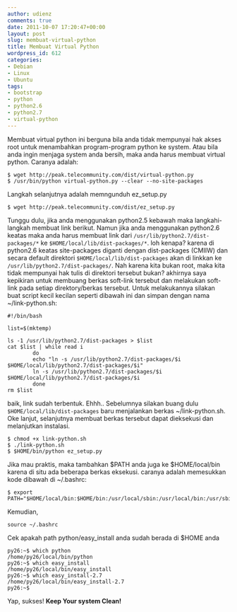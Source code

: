 ```yaml
---
author: udienz
comments: true
date: 2011-10-07 17:20:47+00:00
layout: post
slug: membuat-virtual-python
title: Membuat Virtual Python
wordpress_id: 612
categories:
- Debian
- Linux
- Ubuntu
tags:
- bootstrap
- python
- python2.6
- python2.7
- virtual-python
---
```


Membuat virtual python ini berguna bila anda tidak mempunyai hak akses root untuk menambahkan program-program python ke system. Atau bila anda ingin menjaga system anda bersih, maka anda harus membuat virtual python. Caranya adalah:


    
    $ wget http://peak.telecommunity.com/dist/virtual-python.py
    $ /usr/bin/python virtual-python.py --clear --no-site-packages
    



Langkah selanjutnya adalah memngunduh ez_setup.py


    
    
    $ wget http://peak.telecommunity.com/dist/ez_setup.py
    



Tunggu dulu, jika anda menggunakan python2.5 kebawah maka langkahi-langkah membuat link berikut. Namun jika anda menggunakan python2.6 keatas maka anda harus membuat link dari `/usr/lib/python2.7/dist-packages/*` ke `$HOME/local/lib/dist-packages/*`. loh kenapa? karena di python2.6 keatas site-packages diganti dengan dist-packages (CMIIW) dan secara default direktori `$HOME/local/lib/dist-packages` akan di linkkan ke `/usr/lib/python2.7/dist-packages/`. Nah karena kita bukan root, maka kita tidak mempunyai hak tulis di direktori tersebut bukan? akhirnya saya kepikiran untuk membuang berkas soft-link tersebut dan melakukan soft-link pada setiap direktory/berkas tersebut. Untuk melakukannya silakan buat script kecil kecilan seperti dibawah ini dan simpan dengan nama ~/link-python.sh:

    
    
    #!/bin/bash
    
    list=$(mktemp)
    
    ls -1 /usr/lib/python2.7/dist-packages > $list
    cat $list | while read i
            do
            echo "ln -s /usr/lib/python2.7/dist-packages/$i $HOME/local/lib/python2.7/dist-packages/$i"
            ln -s /usr/lib/python2.7/dist-packages/$i $HOME/local/lib/python2.7/dist-packages/$i
            done
    rm $list
    



baik, link sudah terbentuk. Ehhh.. Sebelumnya silakan buang dulu `$HOME/local/lib/dist-packages` baru menjalankan berkas ~/link-python.sh. Oke lanjut, selanjutnya membuat berkas tersebut dapat dieksekusi dan melanjutkan instalasi.

    
    $ chmod +x link-python.sh
    $ ./link-python.sh
    $ $HOME/bin/python ez_setup.py
    



Jika mau praktis, maka tambahkan $PATH anda juga ke $HOME/local/bin karena di situ ada beberapa berkas eksekusi. caranya adalah memesukkan kode dibawah di ~/.bashrc:

    
    $ export PATH="$HOME/local/bin:$HOME/bin:/usr/local/sbin:/usr/local/bin:/usr/sbin:/usr/bin:/sbin:/bin:/usr/games"



Kemudian,


    
    source ~/.bashrc



Cek apakah path python/easy_install anda sudah berada di $HOME anda


    
    
    py26:~$ which python
    /home/py26/local/bin/python
    py26:~$ which easy_install
    /home/py26/local/bin/easy_install
    py26:~$ which easy_install-2.7 
    /home/py26/local/bin/easy_install-2.7
    py26:~$ 
    



Yap, sukses! **Keep Your system Clean!**
